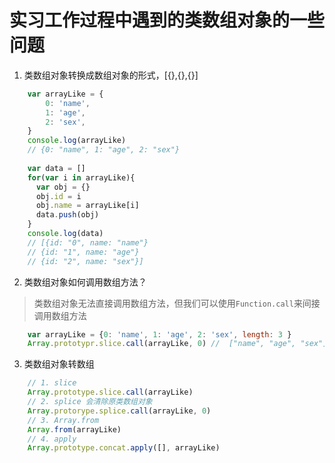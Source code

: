 # 实习工作过程中遇到的类数组对象的一些问题
1. 类数组对象转换成数组对象的形式，[{},{},{}]
```javascript
	var arrayLike = {
	    0: 'name',
	    1: 'age',
	    2: 'sex',
	}
	console.log(arrayLike)
	// {0: "name", 1: "age", 2: "sex"}
	
	var data = []
	for(var i in arrayLike){
	  var obj = {}
	  obj.id = i
	  obj.name = arrayLike[i]
	  data.push(obj)
	}
	console.log(data)
	// [{id: "0", name: "name"}
	// {id: "1", name: "age"}
	// {id: "2", name: "sex"}]
```
2. 类数组对象如何调用数组方法？
> 类数组对象无法直接调用数组方法，但我们可以使用`Function.call`来间接调用数组方法
```javascript
	var arrayLike = {0: 'name', 1: 'age', 2: 'sex', length: 3 }
	Array.prototypr.slice.call(arrayLike, 0) //  ["name", "age", "sex"] 
```
3. 类数组对象转数组
```javascript
	// 1. slice
	Array.prototype.slice.call(arrayLike)
	// 2. splice 会清除原类数组对象
	Array.protorype.splice.call(arrayLike, 0)
	// 3. Array.from
	Array.from(arrayLike)
	// 4. apply
	Array.prototype.concat.apply([], arrayLike)
```